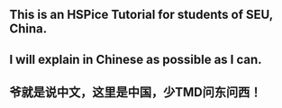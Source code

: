 ## This is an HSPice Tutorial for students of SEU, China.
## I will explain in Chinese as possible as I can.
## 爷就是说中文，这里是中国，少TMD问东问西！ 
